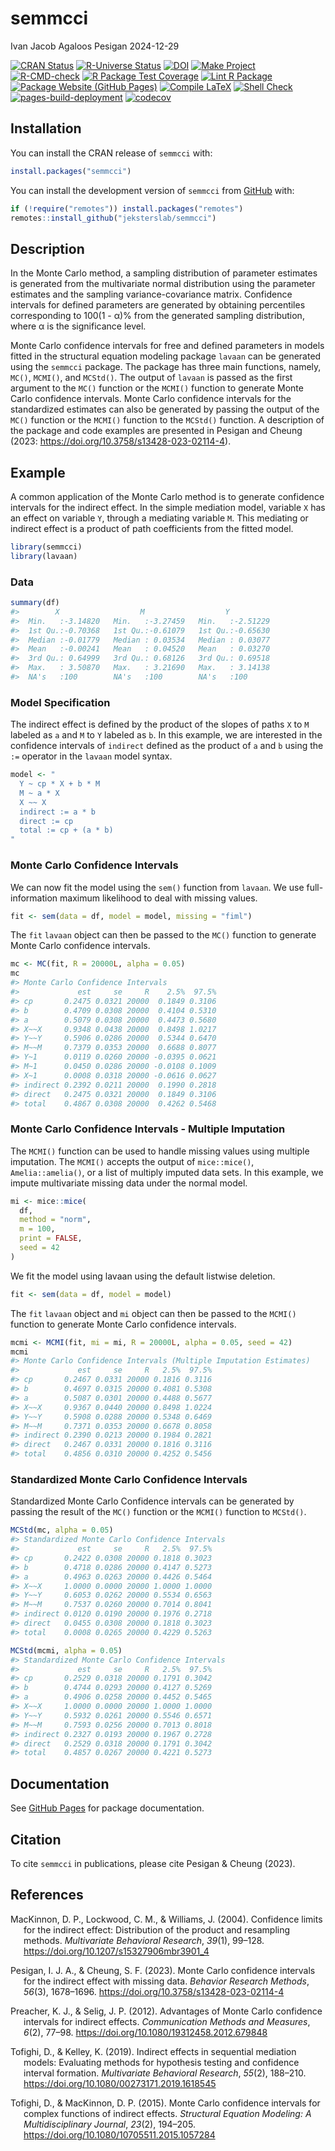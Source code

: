 semmcci
================
Ivan Jacob Agaloos Pesigan
2024-12-29

<!-- README.md is generated from .setup/readme/README.Rmd. Please edit that file -->

<!-- badges: start -->

[![CRAN
Status](https://www.r-pkg.org/badges/version/semmcci)](https://cran.r-project.org/package=semmcci)
[![R-Universe
Status](https://jeksterslab.r-universe.dev/badges/semmcci)](https://jeksterslab.r-universe.dev/semmcci)
[![DOI](https://zenodo.org/badge/DOI/10.3758/s13428-023-02114-4.svg)](https://doi.org/10.3758/s13428-023-02114-4)
[![Make
Project](https://github.com/jeksterslab/semmcci/actions/workflows/make.yml/badge.svg)](https://github.com/jeksterslab/semmcci/actions/workflows/make.yml)
[![R-CMD-check](https://github.com/jeksterslab/semmcci/actions/workflows/check-full.yml/badge.svg)](https://github.com/jeksterslab/semmcci/actions/workflows/check-full.yml)
[![R Package Test
Coverage](https://github.com/jeksterslab/semmcci/actions/workflows/test-coverage.yml/badge.svg)](https://github.com/jeksterslab/semmcci/actions/workflows/test-coverage.yml)
[![Lint R
Package](https://github.com/jeksterslab/semmcci/actions/workflows/lint.yml/badge.svg)](https://github.com/jeksterslab/semmcci/actions/workflows/lint.yml)
[![Package Website (GitHub
Pages)](https://github.com/jeksterslab/semmcci/actions/workflows/pkgdown-gh-pages.yml/badge.svg)](https://github.com/jeksterslab/semmcci/actions/workflows/pkgdown-gh-pages.yml)
[![Compile
LaTeX](https://github.com/jeksterslab/semmcci/actions/workflows/latex.yml/badge.svg)](https://github.com/jeksterslab/semmcci/actions/workflows/latex.yml)
[![Shell
Check](https://github.com/jeksterslab/semmcci/actions/workflows/shellcheck.yml/badge.svg)](https://github.com/jeksterslab/semmcci/actions/workflows/shellcheck.yml)
[![pages-build-deployment](https://github.com/jeksterslab/semmcci/actions/workflows/pages/pages-build-deployment/badge.svg)](https://github.com/jeksterslab/semmcci/actions/workflows/pages/pages-build-deployment)
[![codecov](https://codecov.io/gh/jeksterslab/semmcci/branch/main/graph/badge.svg?token=KVLUET3DJ6)](https://codecov.io/gh/jeksterslab/semmcci)
<!-- badges: end -->

## Installation

You can install the CRAN release of `semmcci` with:

``` r
install.packages("semmcci")
```

You can install the development version of `semmcci` from
[GitHub](https://github.com/jeksterslab/semmcci) with:

``` r
if (!require("remotes")) install.packages("remotes")
remotes::install_github("jeksterslab/semmcci")
```

## Description

In the Monte Carlo method, a sampling distribution of parameter
estimates is generated from the multivariate normal distribution using
the parameter estimates and the sampling variance-covariance matrix.
Confidence intervals for defined parameters are generated by obtaining
percentiles corresponding to 100(1 - α)% from the generated sampling
distribution, where α is the significance level.

Monte Carlo confidence intervals for free and defined parameters in
models fitted in the structural equation modeling package `lavaan` can
be generated using the `semmcci` package. The package has three main
functions, namely, `MC()`, `MCMI()`, and `MCStd()`. The output of
`lavaan` is passed as the first argument to the `MC()` function or the
`MCMI()` function to generate Monte Carlo confidence intervals. Monte
Carlo confidence intervals for the standardized estimates can also be
generated by passing the output of the `MC()` function or the `MCMI()`
function to the `MCStd()` function. A description of the package and
code examples are presented in Pesigan and Cheung (2023:
<https://doi.org/10.3758/s13428-023-02114-4>).

## Example

A common application of the Monte Carlo method is to generate confidence
intervals for the indirect effect. In the simple mediation model,
variable `X` has an effect on variable `Y`, through a mediating variable
`M`. This mediating or indirect effect is a product of path coefficients
from the fitted model.

``` r
library(semmcci)
library(lavaan)
```

### Data

``` r
summary(df)
#>        X                  M                  Y           
#>  Min.   :-3.14820   Min.   :-3.27459   Min.   :-2.51229  
#>  1st Qu.:-0.70368   1st Qu.:-0.61079   1st Qu.:-0.65630  
#>  Median :-0.01779   Median : 0.03534   Median : 0.03077  
#>  Mean   :-0.00241   Mean   : 0.04520   Mean   : 0.03270  
#>  3rd Qu.: 0.64999   3rd Qu.: 0.68126   3rd Qu.: 0.69518  
#>  Max.   : 3.50870   Max.   : 3.21690   Max.   : 3.14138  
#>  NA's   :100        NA's   :100        NA's   :100
```

### Model Specification

The indirect effect is defined by the product of the slopes of paths `X`
to `M` labeled as `a` and `M` to `Y` labeled as `b`. In this example, we
are interested in the confidence intervals of `indirect` defined as the
product of `a` and `b` using the `:=` operator in the `lavaan` model
syntax.

``` r
model <- "
  Y ~ cp * X + b * M
  M ~ a * X
  X ~~ X
  indirect := a * b
  direct := cp
  total := cp + (a * b)
"
```

### Monte Carlo Confidence Intervals

We can now fit the model using the `sem()` function from `lavaan`. We
use full-information maximum likelihood to deal with missing values.

``` r
fit <- sem(data = df, model = model, missing = "fiml")
```

The `fit` `lavaan` object can then be passed to the `MC()` function to
generate Monte Carlo confidence intervals.

``` r
mc <- MC(fit, R = 20000L, alpha = 0.05)
mc
#> Monte Carlo Confidence Intervals
#>             est     se     R    2.5%  97.5%
#> cp       0.2475 0.0321 20000  0.1849 0.3106
#> b        0.4709 0.0308 20000  0.4104 0.5310
#> a        0.5079 0.0308 20000  0.4473 0.5680
#> X~~X     0.9348 0.0438 20000  0.8498 1.0217
#> Y~~Y     0.5906 0.0286 20000  0.5344 0.6470
#> M~~M     0.7379 0.0353 20000  0.6688 0.8077
#> Y~1      0.0119 0.0260 20000 -0.0395 0.0621
#> M~1      0.0450 0.0286 20000 -0.0108 0.1009
#> X~1      0.0008 0.0318 20000 -0.0616 0.0627
#> indirect 0.2392 0.0211 20000  0.1990 0.2818
#> direct   0.2475 0.0321 20000  0.1849 0.3106
#> total    0.4867 0.0308 20000  0.4262 0.5468
```

### Monte Carlo Confidence Intervals - Multiple Imputation

The `MCMI()` function can be used to handle missing values using
multiple imputation. The `MCMI()` accepts the output of `mice::mice()`,
`Amelia::amelia()`, or a list of multiply imputed data sets. In this
example, we impute multivariate missing data under the normal model.

``` r
mi <- mice::mice(
  df,
  method = "norm",
  m = 100,
  print = FALSE,
  seed = 42
)
```

We fit the model using lavaan using the default listwise deletion.

``` r
fit <- sem(data = df, model = model)
```

The `fit` `lavaan` object and `mi` object can then be passed to the
`MCMI()` function to generate Monte Carlo confidence intervals.

``` r
mcmi <- MCMI(fit, mi = mi, R = 20000L, alpha = 0.05, seed = 42)
mcmi
#> Monte Carlo Confidence Intervals (Multiple Imputation Estimates)
#>             est     se     R   2.5%  97.5%
#> cp       0.2467 0.0331 20000 0.1816 0.3116
#> b        0.4697 0.0315 20000 0.4081 0.5308
#> a        0.5087 0.0301 20000 0.4488 0.5677
#> X~~X     0.9367 0.0440 20000 0.8498 1.0224
#> Y~~Y     0.5908 0.0288 20000 0.5348 0.6469
#> M~~M     0.7371 0.0353 20000 0.6678 0.8058
#> indirect 0.2390 0.0213 20000 0.1984 0.2821
#> direct   0.2467 0.0331 20000 0.1816 0.3116
#> total    0.4856 0.0310 20000 0.4252 0.5456
```

### Standardized Monte Carlo Confidence Intervals

Standardized Monte Carlo Confidence intervals can be generated by
passing the result of the `MC()` function or the `MCMI()` function to
`MCStd()`.

``` r
MCStd(mc, alpha = 0.05)
#> Standardized Monte Carlo Confidence Intervals
#>             est     se     R   2.5%  97.5%
#> cp       0.2422 0.0308 20000 0.1818 0.3023
#> b        0.4718 0.0286 20000 0.4147 0.5273
#> a        0.4963 0.0263 20000 0.4426 0.5464
#> X~~X     1.0000 0.0000 20000 1.0000 1.0000
#> Y~~Y     0.6053 0.0262 20000 0.5534 0.6563
#> M~~M     0.7537 0.0260 20000 0.7014 0.8041
#> indirect 0.0120 0.0190 20000 0.1976 0.2718
#> direct   0.0455 0.0308 20000 0.1818 0.3023
#> total    0.0008 0.0265 20000 0.4229 0.5263
```

``` r
MCStd(mcmi, alpha = 0.05)
#> Standardized Monte Carlo Confidence Intervals
#>             est     se     R   2.5%  97.5%
#> cp       0.2529 0.0318 20000 0.1791 0.3042
#> b        0.4744 0.0293 20000 0.4127 0.5269
#> a        0.4906 0.0258 20000 0.4452 0.5465
#> X~~X     1.0000 0.0000 20000 1.0000 1.0000
#> Y~~Y     0.5932 0.0261 20000 0.5546 0.6571
#> M~~M     0.7593 0.0256 20000 0.7013 0.8018
#> indirect 0.2327 0.0193 20000 0.1967 0.2728
#> direct   0.2529 0.0318 20000 0.1791 0.3042
#> total    0.4857 0.0267 20000 0.4221 0.5273
```

## Documentation

See [GitHub Pages](https://jeksterslab.github.io/semmcci/index.html) for
package documentation.

## Citation

To cite `semmcci` in publications, please cite Pesigan & Cheung (2023).

## References

<div id="refs" class="references csl-bib-body hanging-indent"
entry-spacing="0" line-spacing="2">

<div id="ref-MacKinnon-Lockwood-Williams-2004" class="csl-entry">

MacKinnon, D. P., Lockwood, C. M., & Williams, J. (2004). Confidence
limits for the indirect effect: Distribution of the product and
resampling methods. *Multivariate Behavioral Research*, *39*(1), 99–128.
<https://doi.org/10.1207/s15327906mbr3901_4>

</div>

<div id="ref-Pesigan-Cheung-2023" class="csl-entry">

Pesigan, I. J. A., & Cheung, S. F. (2023). Monte Carlo confidence
intervals for the indirect effect with missing data. *Behavior Research
Methods*, *56*(3), 1678–1696.
<https://doi.org/10.3758/s13428-023-02114-4>

</div>

<div id="ref-Preacher-Selig-2012" class="csl-entry">

Preacher, K. J., & Selig, J. P. (2012). Advantages of Monte Carlo
confidence intervals for indirect effects. *Communication Methods and
Measures*, *6*(2), 77–98. <https://doi.org/10.1080/19312458.2012.679848>

</div>

<div id="ref-Tofighi-Kelley-2019" class="csl-entry">

Tofighi, D., & Kelley, K. (2019). Indirect effects in sequential
mediation models: Evaluating methods for hypothesis testing and
confidence interval formation. *Multivariate Behavioral Research*,
*55*(2), 188–210. <https://doi.org/10.1080/00273171.2019.1618545>

</div>

<div id="ref-Tofighi-MacKinnon-2015" class="csl-entry">

Tofighi, D., & MacKinnon, D. P. (2015). Monte Carlo confidence intervals
for complex functions of indirect effects. *Structural Equation
Modeling: A Multidisciplinary Journal*, *23*(2), 194–205.
<https://doi.org/10.1080/10705511.2015.1057284>

</div>

</div>
